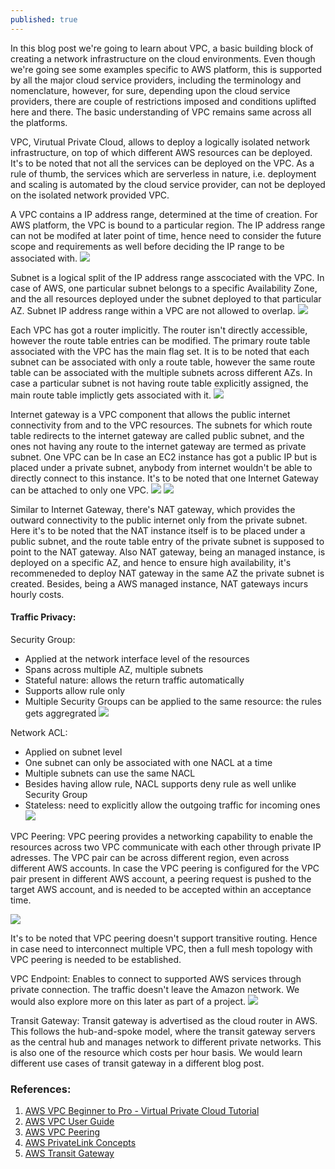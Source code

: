 ```yaml
---
published: true
---
```


In this blog post we're going to learn about VPC, a basic building block of creating a network infrastructure on the cloud environments. Even though we're going see some examples specific to AWS platform, this is supported by all the major cloud service providers, including the terminology and nomenclature, however, for sure, depending upon the cloud service providers, there are couple of restrictions imposed and conditions uplifted here and there. The basic understanding of VPC remains same across all the platforms.

VPC, Virutual Private Cloud, allows to deploy a logically isolated network infrastructure, on top of which different AWS resources can be deployed. It's to be noted that not all the services can be deployed on the VPC. As a rule of thumb, the services which are serverless in nature, i.e. deployment and scaling is automated by the cloud service provider, can not be deployed on the isolated network provided VPC. 

A VPC contains a IP address range, determined at the time of creation. For AWS platform, the VPC is bound to a particular region. The IP address range can not be modifed at later point of time, hence need to consider the future scope and requirements as well before deciding the IP range to be associated with.
![](../images/vpc-intro/vpcSettings_dnsHostname.png)

Subnet is a logical split of the IP address range asscociated with the VPC. In case of AWS, one particular subnet belongs to a specific Availability Zone, and the all resources deployed under the subnet deployed to that particular AZ. Subnet IP address range within a VPC are not allowed to overlap.
![](../images/vpc-intro/subnetSettings.png)

Each VPC has got a router implicitly. The router isn't directly accessible, however the route table entries can be modified. The primary route table associated with the VPC has the main flag set. It is to be noted that each subnet can be associated with only a route table, however the same route table can be associated with the multiple subnets across different AZs. In case a particular subnet is not having route table explicitly assigned, the main route table implictly gets associated with it.
![](../images/vpc-intro/routeTable.png)

Internet gateway is a VPC component that allows the public internet connectivity from and to the VPC resources. The subnets for which route table redirects to the internet gateway are called public subnet, and the ones not having any route to the internet gateway are termed as private subnet. One VPC can be In case an EC2 instance has got a public IP but is placed under a private subnet, anybody from internet wouldn't be able to directly connect to this instance. It's to be noted that one Internet Gateway can be attached to only one VPC.
![](../images/vpc-intro/internetGateway.png)
![](../images/vpc-intro/igRouteEntry.png)


Similar to Internet Gateway, there's NAT gateway, which provides the outward connectivity to the public internet only from the private subnet. Here it's to be noted that the NAT instance itself is to be placed under a public subnet, and the route table entry of the private subnet is supposed to point to the NAT gateway. Also NAT gateway, being an managed instance, is deployed on a specific AZ, and hence to ensure high availability, it's recommeneded to deploy NAT gateway in the same AZ the private subnet is created. Besides, being a AWS managed instance, NAT gateways incurs hourly costs.


#### Traffic Privacy:
Security Group:
- Applied at the network interface level of the resources
- Spans across multiple AZ, multiple subnets
- Stateful nature: allows the return traffic automatically
- Supports allow rule only
- Multiple Security Groups can be applied to the same resource: the rules gets aggregrated
![](../images/vpc-intro/secGroup.png)

Network ACL:
- Applied on subnet level
- One subnet can only be associated with one NACL at a time
- Multiple subnets can use the same NACL
- Besides having allow rule, NACL supports deny rule as well unlike Security Group
- Stateless: need to explicitly allow the outgoing traffic for incoming ones
![](../images/vpc-intro/nacl.png)


VPC Peering:
VPC peering provides a networking capability to enable the resources across two VPC communicate with each other through private IP adresses. The VPC pair can be across different region, even across different AWS accounts. In case the VPC peering is configured for the VPC pair present in different AWS account, a peering request is pushed to the target AWS account, and is needed to be accepted within an acceptance time. 

![](../images/vpc-intro/peeringRouting.png)

It's to be noted that VPC peering doesn't support transitive routing. Hence in case need to interconnect multiple VPC, then a full mesh topology with VPC peering is needed to be established.

VPC Endpoint:
Enables to connect to supported AWS services through private connection. The traffic doesn't leave the Amazon network. We would also explore more on this later as part of a project.
![](../images/vpc-intro/endpoints.png)


Transit Gateway: 
Transit gateway is advertised as the cloud router in AWS. This follows the hub-and-spoke model, where the transit gateway servers as the central hub and manages network to different private networks. This is also one of the resource which costs per hour basis. We would learn different use cases of transit gateway in a different blog post.


### References:
1. [AWS VPC Beginner to Pro - Virtual Private Cloud Tutorial](https://www.youtube.com/watch?v=g2JOHLHh4rI)
2. [AWS VPC User Guide](https://docs.aws.amazon.com/vpc/latest/userguide/what-is-amazon-vpc.html)
3. [AWS VPC Peering](https://docs.aws.amazon.com/vpc/latest/peering/what-is-vpc-peering.html)
4. [AWS PrivateLink Concepts](https://docs.aws.amazon.com/vpc/latest/privatelink/concepts.html)
5. [AWS Transit Gateway](https://docs.aws.amazon.com/vpc/latest/tgw/what-is-transit-gateway.html)
